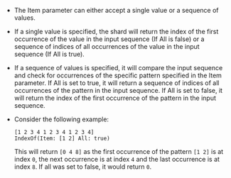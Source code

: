 - The Item parameter can either accept a single value or a sequence of values.

- If a single value is specified, the shard will return the index of the first occurrence of the value in the input sequence (If All is false) or a sequence of indices of all occurrences of the value in the input sequence (If All is true).

- If a sequence of values is specified, it will compare the input sequence and check for occurrences of the specific pattern specified in the Item parameter. If All is set to true, it will return a sequence of indices of all occurrences of the pattern in the input sequence. If All is set to false, it will return the index of the first occurrence of the pattern in the input sequence.

- Consider the following example:

  ```shards
  [1 2 3 4 1 2 3 4 1 2 3 4]
  IndexOf(Item: [1 2] All: true)
  ```

  This will return `[0 4 8]` as the first occurrence of the pattern `[1 2]` is at index `0`, the next occurrence is at index `4` and the last occurrence is at index `8`. If all was set to false, it would return `0`.






